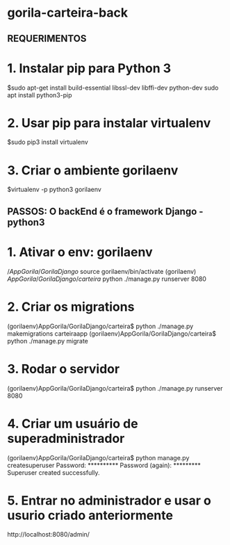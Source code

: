 # gorila-carteira-back

## REQUERIMENTOS
# 1. Instalar pip para Python 3
$sudo apt-get install build-essential libssl-dev libffi-dev python-dev
sudo apt install python3-pip
# 2. Usar pip para instalar virtualenv
$sudo pip3 install virtualenv 
# 3. Criar o ambiente gorilaenv
$virtualenv -p python3 gorilaenv

## PASSOS: O backEnd é o framework Django - python3
# 1. Ativar o env: gorilaenv
$/AppGorila/GorilaDjango$ source gorilaenv/bin/activate
(gorilaenv) $AppGorila/GorilaDjango/carteira$ python ./manage.py runserver 8080

# 2. Criar os migrations
(gorilaenv)AppGorila/GorilaDjango/carteira$ python ./manage.py makemigrations carteiraapp
(gorilaenv)AppGorila/GorilaDjango/carteira$ python ./manage.py migrate

# 3. Rodar o servidor
(gorilaenv)AppGorila/GorilaDjango/carteira$ python ./manage.py runserver 8080

# 4. Criar um usuário de superadministrador
(gorilaenv)AppGorila/GorilaDjango/carteira$ python manage.py createsuperuser
Password: **********
Password (again): *********
Superuser created successfully.

# 5. Entrar no administrador e usar o usurio criado anteriormente
http://localhost:8080/admin/
